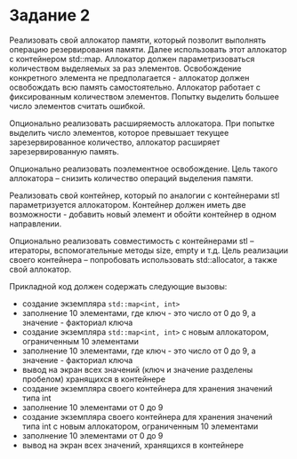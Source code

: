 # Задание 2

Реализовать свой аллокатор памяти, который позволит выполнять операцию резервирования памяти.
Далее использовать этот аллокатор с контейнером std::map.
Аллокатор должен параметризоваться количеством выделяемых за раз элементов.
Освобождение конкретного элемента не предполагается - аллокатор должен освобождать всю память самостоятельно.
Аллокатор работает с фиксированным количеством элементов. Попытку выделить большее число элементов считать ошибкой.

Опционально реализовать расширяемость аллокатора. При попытке выделить число элементов, которое превышает текущее зарезервированное количество, аллокатор расширяет зарезервированную память.

Опционально реализовать поэлементное освобождение. Цель такого аллокатора – снизить количество операций выделения памяти.

Реализовать свой контейнер, который по аналогии с контейнерами stl параметризуется аллокатором.
Контейнер должен иметь две возможности - добавить новый элемент и обойти контейнер в одном направлении.

Опционально реализовать совместимость с контейнерами stl – итераторы, вспомогательные методы size, empty и т.д.
Цель реализации своего контейнера – попробовать использовать std::allocator, а также свой аллокатор.

Прикладной код должен содержать следующие вызовы:

- создание экземпляра `std::map<int, int>`
- заполнение 10 элементами, где ключ - это число от 0 до 9, а значение - факториал ключа
- создание экземпляра `std::map<int, int>` с новым аллокатором, ограниченным 10 элементами
- заполнение 10 элементами, где ключ - это число от 0 до 9, а значение - факториал ключа
- вывод на экран всех значений (ключ и значение разделены пробелом) хранящихся в контейнере
- создание экземпляра своего контейнера для хранения значений типа int
- заполнение 10 элементами от 0 до 9
- создание экземпляра своего контейнера для хранения значений типа int с новым аллокатором, ограниченным 10 элементами
- заполнение 10 элементами от 0 до 9
- вывод на экран всех значений, хранящихся в контейнере
